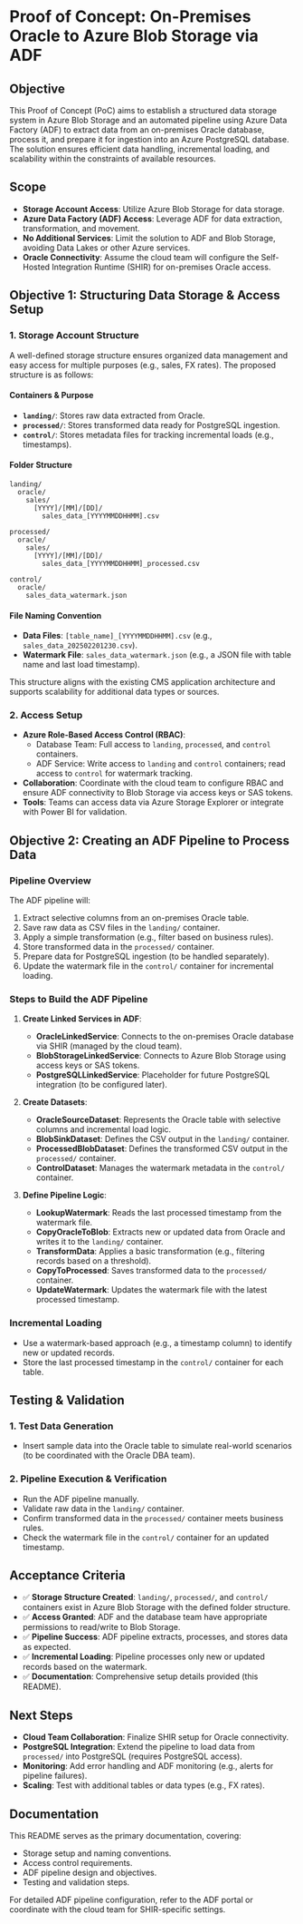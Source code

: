 # Proof of Concept: On-Premises Oracle to Azure Blob Storage via ADF

## Objective

This Proof of Concept (PoC) aims to establish a structured data storage system in Azure Blob Storage and an automated pipeline using Azure Data Factory (ADF) to extract data from an on-premises Oracle database, process it, and prepare it for ingestion into an Azure PostgreSQL database. The solution ensures efficient data handling, incremental loading, and scalability within the constraints of available resources.

## Scope

- **Storage Account Access**: Utilize Azure Blob Storage for data storage.
- **Azure Data Factory (ADF) Access**: Leverage ADF for data extraction, transformation, and movement.
- **No Additional Services**: Limit the solution to ADF and Blob Storage, avoiding Data Lakes or other Azure services.
- **Oracle Connectivity**: Assume the cloud team will configure the Self-Hosted Integration Runtime (SHIR) for on-premises Oracle access.

## Objective 1: Structuring Data Storage & Access Setup

### 1. Storage Account Structure

A well-defined storage structure ensures organized data management and easy access for multiple purposes (e.g., sales, FX rates). The proposed structure is as follows:

#### Containers & Purpose
- **`landing/`**: Stores raw data extracted from Oracle.
- **`processed/`**: Stores transformed data ready for PostgreSQL ingestion.
- **`control/`**: Stores metadata files for tracking incremental loads (e.g., timestamps).

#### Folder Structure
```
landing/
  oracle/
    sales/
      [YYYY]/[MM]/[DD]/
        sales_data_[YYYYMMDDHHMM].csv

processed/
  oracle/
    sales/
      [YYYY]/[MM]/[DD]/
        sales_data_[YYYYMMDDHHMM]_processed.csv

control/
  oracle/
    sales_data_watermark.json
```

#### File Naming Convention
- **Data Files**: `[table_name]_[YYYYMMDDHHMM].csv` (e.g., `sales_data_202502201230.csv`).
- **Watermark File**: `sales_data_watermark.json` (e.g., a JSON file with table name and last load timestamp).

This structure aligns with the existing CMS application architecture and supports scalability for additional data types or sources.

### 2. Access Setup

- **Azure Role-Based Access Control (RBAC)**:
  - Database Team: Full access to `landing`, `processed`, and `control` containers.
  - ADF Service: Write access to `landing` and `control` containers; read access to `control` for watermark tracking.
- **Collaboration**: Coordinate with the cloud team to configure RBAC and ensure ADF connectivity to Blob Storage via access keys or SAS tokens.
- **Tools**: Teams can access data via Azure Storage Explorer or integrate with Power BI for validation.

## Objective 2: Creating an ADF Pipeline to Process Data

### Pipeline Overview

The ADF pipeline will:
1. Extract selective columns from an on-premises Oracle table.
2. Save raw data as CSV files in the `landing/` container.
3. Apply a simple transformation (e.g., filter based on business rules).
4. Store transformed data in the `processed/` container.
5. Prepare data for PostgreSQL ingestion (to be handled separately).
6. Update the watermark file in the `control/` container for incremental loading.

### Steps to Build the ADF Pipeline

1. **Create Linked Services in ADF**:
   - **OracleLinkedService**: Connects to the on-premises Oracle database via SHIR (managed by the cloud team).
   - **BlobStorageLinkedService**: Connects to Azure Blob Storage using access keys or SAS tokens.
   - **PostgreSQLLinkedService**: Placeholder for future PostgreSQL integration (to be configured later).

2. **Create Datasets**:
   - **OracleSourceDataset**: Represents the Oracle table with selective columns and incremental load logic.
   - **BlobSinkDataset**: Defines the CSV output in the `landing/` container.
   - **ProcessedBlobDataset**: Defines the transformed CSV output in the `processed/` container.
   - **ControlDataset**: Manages the watermark metadata in the `control/` container.

3. **Define Pipeline Logic**:
   - **LookupWatermark**: Reads the last processed timestamp from the watermark file.
   - **CopyOracleToBlob**: Extracts new or updated data from Oracle and writes it to the `landing/` container.
   - **TransformData**: Applies a basic transformation (e.g., filtering records based on a threshold).
   - **CopyToProcessed**: Saves transformed data to the `processed/` container.
   - **UpdateWatermark**: Updates the watermark file with the latest processed timestamp.

### Incremental Loading
- Use a watermark-based approach (e.g., a timestamp column) to identify new or updated records.
- Store the last processed timestamp in the `control/` container for each table.

## Testing & Validation

### 1. Test Data Generation
- Insert sample data into the Oracle table to simulate real-world scenarios (to be coordinated with the Oracle DBA team).

### 2. Pipeline Execution & Verification
- Run the ADF pipeline manually.
- Validate raw data in the `landing/` container.
- Confirm transformed data in the `processed/` container meets business rules.
- Check the watermark file in the `control/` container for an updated timestamp.

## Acceptance Criteria

- ✅ **Storage Structure Created**: `landing/`, `processed/`, and `control/` containers exist in Azure Blob Storage with the defined folder structure.
- ✅ **Access Granted**: ADF and the database team have appropriate permissions to read/write to Blob Storage.
- ✅ **Pipeline Success**: ADF pipeline extracts, processes, and stores data as expected.
- ✅ **Incremental Loading**: Pipeline processes only new or updated records based on the watermark.
- ✅ **Documentation**: Comprehensive setup details provided (this README).

## Next Steps

- **Cloud Team Collaboration**: Finalize SHIR setup for Oracle connectivity.
- **PostgreSQL Integration**: Extend the pipeline to load data from `processed/` into PostgreSQL (requires PostgreSQL access).
- **Monitoring**: Add error handling and ADF monitoring (e.g., alerts for pipeline failures).
- **Scaling**: Test with additional tables or data types (e.g., FX rates).

## Documentation

This README serves as the primary documentation, covering:
- Storage setup and naming conventions.
- Access control requirements.
- ADF pipeline design and objectives.
- Testing and validation steps.

For detailed ADF pipeline configuration, refer to the ADF portal or coordinate with the cloud team for SHIR-specific settings.
